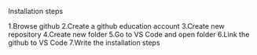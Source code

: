 Installation steps

1.Browse github
2.Create a github education account
3.Create new repository
4.Create new folder
5.Go to VS Code and open folder
6.Link the github to VS Code
7.Write the installation steps


